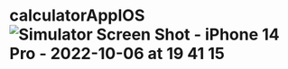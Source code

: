 # calculatorAppIOS![Simulator Screen Shot - iPhone 14 Pro - 2022-10-06 at 19 41 15](https://user-images.githubusercontent.com/23120933/194335539-49f23bb2-d762-4408-b6e0-8df528d48d38.png)
